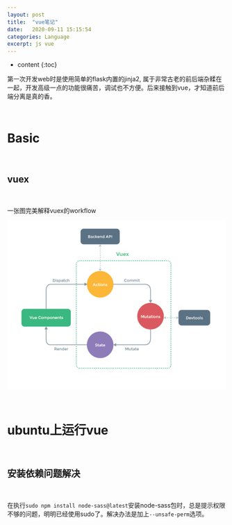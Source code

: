 ```yaml
---
layout: post
title:  "vue笔记"
date:   2020-09-11 15:15:54
categories: Language
excerpt: js vue 
---
```


* content
{:toc}


第一次开发web时是使用简单的flask内置的jinja2, 属于非常古老的前后端杂糅在一起，开发高级一点的功能很痛苦，调试也不方便。后来接触到vue，才知道前后端分离是真的香。

<br />


# Basic

<br />

## vuex

<br />

一张图完美解释vuex的workflow


![vuex_0](https://raw.githubusercontent.com/saiyn/homepage/gh-pages/images/vuex.png)

<br />

# ubuntu上运行vue

<br />

## 安装依赖问题解决

<br />

在执行`sudo npm install node-sass@latest`安装node-sass包时，总是提示权限不够的问题，明明已经使用sudo了。解决办法是加上`--unsafe-perm`选项。




